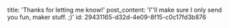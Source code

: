 title: 'Thanks for letting me know!'
post_content: 'I''ll make sure I only send you fun, maker stuff. ;)'
id: 29431165-d32d-4e09-8f15-c0c17fd3b876
